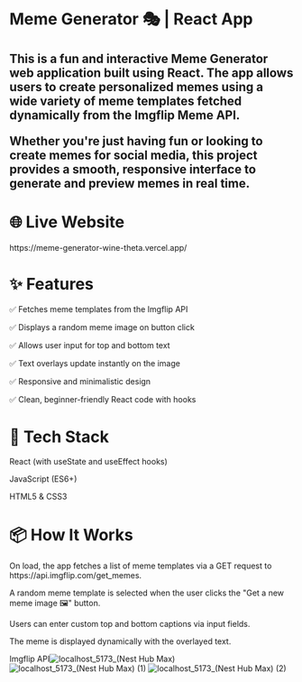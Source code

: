 <h1>Meme Generator 🎭 | React App</h1>
<h2>This is a fun and interactive Meme Generator web application built using React. The app allows users to create personalized memes using a wide variety of meme templates fetched dynamically from the Imgflip Meme API.

Whether you're just having fun or looking to create memes for social media, this project provides a smooth, responsive interface to generate and preview memes in real time.</h2>

<h1>🌐 Live Website</h1>
https://meme-generator-wine-theta.vercel.app/

<h1>✨ Features</h1>
✅ Fetches meme templates from the Imgflip API

✅ Displays a random meme image on button click

✅ Allows user input for top and bottom text

✅ Text overlays update instantly on the image

✅ Responsive and minimalistic design

✅ Clean, beginner-friendly React code with hooks

<h1>🔧 Tech Stack</h1>
React (with useState and useEffect hooks)

JavaScript (ES6+)

HTML5 & CSS3

<h1>📦 How It Works</h1>
On load, the app fetches a list of meme templates via a GET request to https://api.imgflip.com/get_memes.

A random meme template is selected when the user clicks the "Get a new meme image 🖼" button.

Users can enter custom top and bottom captions via input fields.

The meme is displayed dynamically with the overlayed text.

Imgflip API![localhost_5173_(Nest Hub Max)](https://github.com/user-attachments/assets/db635df9-2e3d-4539-b7a4-84e8903be5e4)
![localhost_5173_(Nest Hub Max) (1)](https://github.com/user-attachments/assets/0576f279-9eb3-4113-998e-cc51f169ef2d)
![localhost_5173_(Nest Hub Max) (2)](https://github.com/user-attachments/assets/49dc840b-ad4c-44ec-b02d-82c1b6cecf11)


